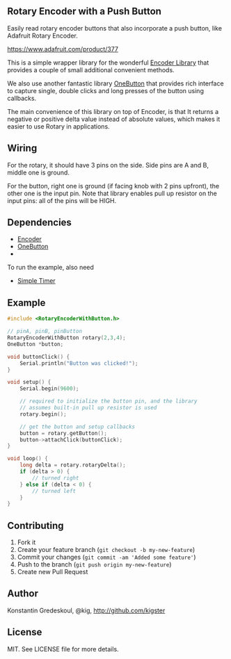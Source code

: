 ## Rotary Encoder with a Push Button

Easily read rotary encoder buttons that also incorporate a push button, like Adafruit Rotary Encoder.

https://www.adafruit.com/product/377

This is a simple wrapper library for the wonderful [Encoder Library](http://www.pjrc.com/teensy/td_libs_Encoder.html) that
provides a couple of small additional convenient methods. 

We also use another fantastic library [OneButton](https://github.com/mathertel/OneButton) that provides rich interface to capture single, double clicks and long presses of the button using callbacks. 

The main convenience of this library on top of Encoder, is that It returns a negative or positive delta value instead of absolute values, which makes it easier to use Rotary in applications. 

## Wiring

For the rotary, it should have 3 pins on the side.  Side pins are A and B, middle one is ground.

For the button, right one is ground (if facing knob with 2 pins upfront), the other one is the input pin. Note that library
enables pull up resistor on the input pins: all of the pins will be HIGH.

## Dependencies

 * [Encoder](http://www.pjrc.com/teensy/td_libs_Encoder.html)
 * [OneButton](https://github.com/mathertel/OneButton)
 * 
To run the example, also need

 * [Simple Timer](https://github.com/infomaniac50/SimpleTimer)


## Example

```c++
#include <RotaryEncoderWithButton.h>

// pinA, pinB, pinButton
RotaryEncoderWithButton rotary(2,3,4);
OneButton *button;

void buttonClick() {
    Serial.println("Button was clicked!");
}

void setup() {
    Serial.begin(9600);

    // required to initialize the button pin, and the library
    // assumes built-in pull up resistor is used
    rotary.begin();

    // get the button and setup callbacks
    button = rotary.getButton();
    button->attachClick(buttonClick);
}

void loop() {
    long delta = rotary.rotaryDelta();
    if (delta > 0) {
        // turned right
    } else if (delta < 0) {
        // turned left
    }
}

```

## Contributing

1. Fork it
2. Create your feature branch (`git checkout -b my-new-feature`)
3. Commit your changes (`git commit -am 'Added some feature'`)
4. Push to the branch (`git push origin my-new-feature`)
5. Create new Pull Request

## Author

Konstantin Gredeskoul, @kig, http://github.com/kigster

## License

MIT.  See LICENSE file for more details.


